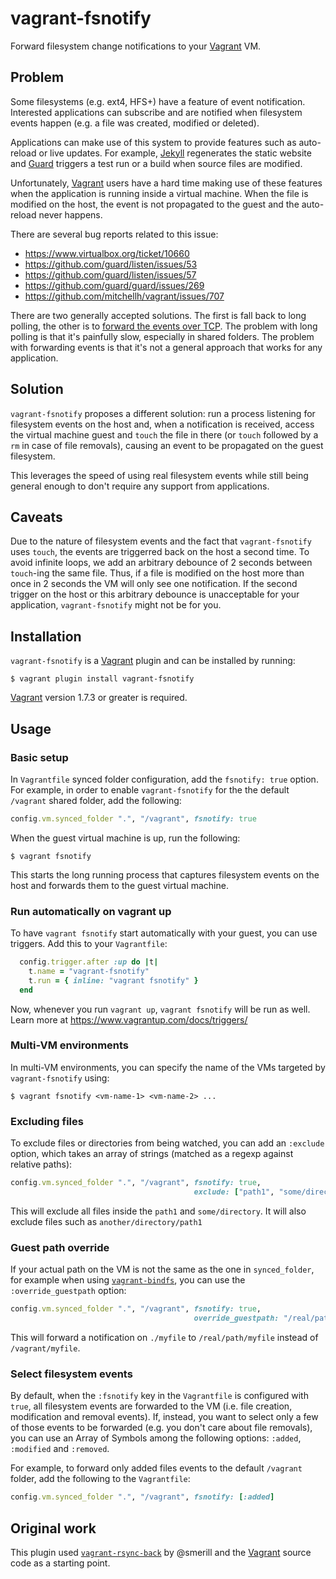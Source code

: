vagrant-fsnotify
================

Forward filesystem change notifications to your [Vagrant][vagrant] VM.

Problem
-------

Some filesystems (e.g. ext4, HFS+) have a feature of event notification.
Interested applications can subscribe and are notified when filesystem events
happen (e.g. a file was created, modified or deleted).

Applications can make use of this system to provide features such as auto-reload
or live updates. For example, [Jekyll][jekyll] regenerates the static website
and [Guard][guard] triggers a test run or a build when source files are
modified.

Unfortunately, [Vagrant][vagrant] users have a hard time making use of these
features when the application is running inside a virtual machine. When the file
is modified on the host, the event is not propagated to the guest and the
auto-reload never happens.

There are several bug reports related to this issue:

- <https://www.virtualbox.org/ticket/10660>
- <https://github.com/guard/listen/issues/53>
- <https://github.com/guard/listen/issues/57>
- <https://github.com/guard/guard/issues/269>
- <https://github.com/mitchellh/vagrant/issues/707>

There are two generally accepted solutions. The first is fall back to long
polling, the other is to
[forward the events over TCP][forwarding-file-events-over-tcp]. The problem with
long polling is that it's painfully slow, especially in shared folders. The
problem with forwarding events is that it's not a general approach that works
for any application.

Solution
--------

`vagrant-fsnotify` proposes a different solution: run a process listening for
filesystem events on the host and, when a notification is received, access the
virtual machine guest and `touch` the file in there (or `touch` followed by a
`rm` in case of file removals), causing an event to be propagated on the guest
filesystem.

This leverages the speed of using real filesystem events while still being
general enough to don't require any support from applications.

Caveats
-------

Due to the nature of filesystem events and the fact that `vagrant-fsnotify` uses
`touch`, the events are triggerred back on the host a second time.  To avoid
infinite loops, we add an arbitrary debounce of 2 seconds between `touch`-ing
the same file. Thus, if a file is modified on the host more than once in 2
seconds the VM will only see one notification.  If the second trigger on the
host or this arbitrary debounce is unacceptable for your application,
`vagrant-fsnotify` might not be for you.

Installation
------------

`vagrant-fsnotify` is a [Vagrant][vagrant] plugin and can be installed by
running:

```console
$ vagrant plugin install vagrant-fsnotify
```

[Vagrant][vagrant] version 1.7.3 or greater is required.

Usage
-----

### Basic setup

In `Vagrantfile` synced folder configuration, add the `fsnotify: true`
option. For example, in order to enable `vagrant-fsnotify` for the the default
`/vagrant` shared folder, add the following:

```ruby
config.vm.synced_folder ".", "/vagrant", fsnotify: true
```

When the guest virtual machine is up, run the following:

```console
$ vagrant fsnotify
```

This starts the long running process that captures filesystem events on the host
and forwards them to the guest virtual machine.

### Run automatically on vagrant up

To have `vagrant fsnotify` start automatically with your guest, you can use triggers. Add this to your `Vagrantfile`:

```ruby
  config.trigger.after :up do |t|
    t.name = "vagrant-fsnotify"
    t.run = { inline: "vagrant fsnotify" }
  end
```

Now, whenever you run `vagrant up`, `vagrant fsnotify` will be run as well. Learn more at https://www.vagrantup.com/docs/triggers/

### Multi-VM environments

In multi-VM environments, you can specify the name of the VMs targeted by
`vagrant-fsnotify` using:

```console
$ vagrant fsnotify <vm-name-1> <vm-name-2> ...
```

### Excluding files

To exclude files or directories from being watched, you can add an `:exclude`
option, which takes an array of strings (matched as a regexp against relative
paths):

```ruby
config.vm.synced_folder ".", "/vagrant", fsnotify: true,
                                         exclude: ["path1", "some/directory"]
```

This will exclude all files inside the `path1` and `some/directory`. It will
also exclude files such as `another/directory/path1`

### Guest path override

If your actual path on the VM is not the same as the one in `synced_folder`, for
example when using [`vagrant-bindfs`][vagrant-bindfs], you can use the
`:override_guestpath` option:

```ruby
config.vm.synced_folder ".", "/vagrant", fsnotify: true,
                                         override_guestpath: "/real/path"
```

This will forward a notification on `./myfile` to `/real/path/myfile` instead of
`/vagrant/myfile`.

### Select filesystem events

By default, when the `:fsnotify` key in the `Vagrantfile` is configured with
`true`, all filesystem events are forwarded to the VM (i.e. file creation,
modification and removal events). If, instead, you want to select only a few of
those events to be forwarded (e.g. you don't care about file removals), you can
use an Array of Symbols among the following options: `:added`, `:modified` and
`:removed`.

For example, to forward only added files events to the default `/vagrant`
folder, add the following to the `Vagrantfile`:

```ruby
config.vm.synced_folder ".", "/vagrant", fsnotify: [:added]
```


Original work
-------------

This plugin used [`vagrant-rsync-back`][vagrant-rsync-back] by @smerill and the
[Vagrant][vagrant] source code as a starting point.

[vagrant]: https://www.vagrantup.com/
[jekyll]: http://jekyllrb.com/
[guard]: http://guardgem.org/
[forwarding-file-events-over-tcp]: https://github.com/guard/listen#forwarding-file-events-over-tcp
[vagrant-bindfs]: https://github.com/gael-ian/vagrant-bindfs
[vagrant-rsync-back]: https://github.com/smerrill/vagrant-rsync-back
